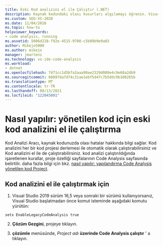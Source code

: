 ```yaml
---
title: Eski Kod analizini el ile Çalıştır (.NET)
description: Kaynak kodundaki olası kusurları algılamayı öğrenin. Visual Studio, Eski Kod analizini yönetilen kodda el ile nasıl çalıştıracağınızı öğrenin.
ms.custom: SEO-VS-2020
ms.date: 11/04/2016
ms.topic: how-to
helpviewer_keywords:
- code analysis, running
ms.assetid: 5086d228-f92e-4515-9708-c5b89b9e9a03
author: Mikejo5000
ms.author: mikejo
manager: jmartens
ms.technology: vs-ide-code-analysis
ms.workload:
- dotnet
ms.openlocfilehash: 7471cc1d5b7a3aaa90ae2329d080e4c9e68a2db9
ms.sourcegitcommit: 68897da7d74c31ae1ebf5d47c7b5ddc9b108265b
ms.translationtype: MT
ms.contentlocale: tr-TR
ms.lasthandoff: 08/13/2021
ms.locfileid: "122045001"
---
```

# <a name="how-to-run-legacy-code-analysis-manually-for-managed-code"></a>Nasıl yapılır: yönetilen kod için eski kod analizini el ile çalıştırma

Kod Analizi Aracı, kaynak kodunuzda olası hatalar hakkında bilgi sağlar. Kod analizini her bir kod projesi derlemesi ile otomatik olarak çalıştırabilirsiniz ve Kod analizini el ile de çalıştırabilirsiniz. kod analizi çalıştırıldığında işaretlenen kurallar, proje özelliği sayfalarının Code Analysis sayfasında belirtilir. daha fazla bilgi için bkz. [nasıl yapılır: yapılandırma Code Analysis yönetilen kod Project](../code-quality/how-to-configure-code-analysis-for-a-managed-code-project.md).

## <a name="to-run-code-analysis-manually"></a>Kod analizini el ile çalıştırmak için

1. Visual Studio 2019 sürüm 16,5 veya sonraki bir sürümü kullanıyorsanız, Visual Studio başlatmadan önce komut isteminde aşağıdaki komutu yürütün:

```
setx EnableLegacyCodeAnalysis true
```

2. **Çözüm Gezgini**, projeye tıklayın.

3. **çözümle** menüsünde, *Project adı* **üzerinde Code Analysis çalıştır** ' a tıklayın.

